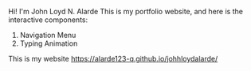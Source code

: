 Hi! I'm John Loyd N. Alarde 
This is my portfolio website, and here is the interactive components:
1. Navigation Menu
2. Typing Animation

This is my website 
https://alarde123-q.github.io/johhloydalarde/
